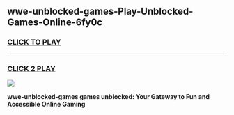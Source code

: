 
## wwe-unblocked-games-Play-Unblocked-Games-Online-6fy0c
<h3>
<a href="https://premium76.site?title=wwe-unblocked-games&ref=24A">CLICK TO PLAY</a></h3>
<hr>

<h3>
<a href="https://premium76.site?title=wwe-unblocked-games&ref=24A">CLICK 2 PLAY</a>
  
</h3>

<a href="https://premium76.site?title=wwe-unblocked-games&ref=24A"><img src="https://clearcache.store/games.png"></a>


**wwe-unblocked-games games unblocked: Your Gateway to Fun and Accessible Online Gaming**
